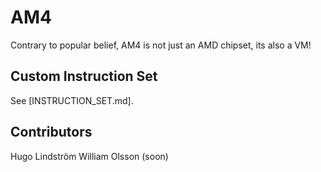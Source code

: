 # AM4
Contrary to popular belief, AM4 is not just an AMD chipset, its also a VM!

## Custom Instruction Set
See [INSTRUCTION_SET.md].

## Contributors
Hugo Lindström
William Olsson (soon)
